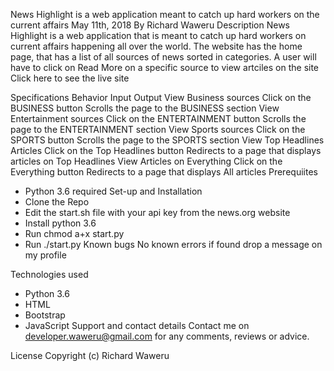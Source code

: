 
News Highlight is a web application meant to catch up hard workers on the current affairs
May 11th, 2018
By Richard Waweru
Description
News Highlight is a web application that is meant to catch up hard workers on current affairs happening all over the world. The website has the home page, that has a list of all sources of news sorted in categories. A user will have to click on Read More on a specific source to view artciles on the site Click here to see the live site

Specifications
Behavior	Input	Output
View Business sources	Click on the BUSINESS button	Scrolls the page to the BUSINESS section
View Entertainment sources	Click on the ENTERTAINMENT button	Scrolls the page to the ENTERTAINMENT section
View Sports sources	Click on the SPORTS button	Scrolls the page to the SPORTS section
View Top Headlines Articles	Click on the Top Headlines button	Redirects to a page that displays articles on Top Headlines
View Articles on Everything	Click on the Everything button	Redirects to a page that displays All articles
Prerequiites
- Python 3.6 required
Set-up and Installation
- Clone the Repo
- Edit the start.sh file with your api key from the news.org website
- Install python 3.6
- Run chmod a+x start.py
- Run ./start.py
Known bugs
No known errors if found drop a message on my profile

Technologies used
- Python 3.6
- HTML
- Bootstrap
- JavaScript
Support and contact details
Contact me on developer.waweru@gmail.com for any comments, reviews or advice.

License
Copyright (c) Richard Waweru
